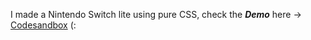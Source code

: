 I made a Nintendo Switch lite using pure CSS, check the ***Demo*** here -> [Codesandbox](https://oln2t.codesandbox.io/) (:

